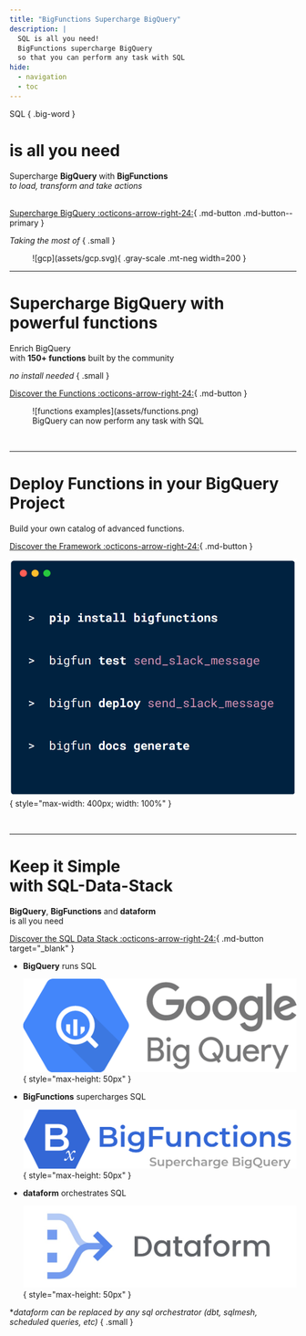 ```yaml
---
title: "BigFunctions Supercharge BigQuery"
description: |
  SQL is all you need!
  BigFunctions supercharge BigQuery
  so that you can perform any task with SQL
hide:
  - navigation
  - toc
---
```



<div class="hero" markdown>

SQL
{ .big-word }

# is all you need

Supercharge **BigQuery** with **BigFunctions**<br>
*to load, transform and take actions*<br><br>

[Supercharge BigQuery :octicons-arrow-right-24:](#supercharge-bigquery-with-powerful-functions){ .md-button .md-button--primary }


</div>



<!------------- TECHNOLOGIES UPON SECTION  ----------->
<div class="hero" markdown>

*Taking the most of*
{ .small }

<figure markdown="span">
  ![gcp](assets/gcp.svg){ .gray-scale .mt-neg width=200 }
</figure>

</div>

---



<!------------- POWER OF FUNCTIONS HEADER  ----------->
<div class="hero" markdown>

# Supercharge BigQuery with powerful functions

Enrich BigQuery<br>
with **150+ functions** built by the community<br>

*no install needed*
{ .small }

[Discover the Functions :octicons-arrow-right-24:](bigfunctions/README.md){ .md-button }


</div>

<figure markdown="span">
  ![functions examples](assets/functions.png)
  <figcaption>BigQuery can now perform any task with SQL</figcaption>
</figure>


<br>

---




<!------------- FRAMEWORK  ----------->

<div class="hero" markdown>

# Deploy Functions in your BigQuery Project

Build your own catalog of advanced functions.

[Discover the Framework :octicons-arrow-right-24:](framework.md){ .md-button }

![bigfun command line interface](assets/bigfun.png){ style="max-width: 400px; width: 100%" }


</div>


<br>

---


<!------------- THE RISE OF SQL DATA STACK  ----------->

<div class="hero" markdown>

# Keep it Simple<br>with SQL-Data-Stack

**BigQuery**, **BigFunctions** and **dataform**<br>
is all you need

[Discover the SQL Data Stack :octicons-arrow-right-24:](https://medium.com/google-cloud/sql-is-all-you-need-77554fea90c0){ .md-button target="_blank" }

</div>

<div class="grid cards text-center" markdown>

-   **BigQuery** runs SQL

    ![bigquery logo](assets/bigquery.png){ style="max-height: 50px" }

-   **BigFunctions** supercharges SQL

    ![bigfunctions logo](assets/logo_and_name.png){ style="max-height: 50px" }


-   **dataform** orchestrates SQL

    ![dataform logo](assets/dataform.jpeg.jpg){ style="max-height: 50px" }

</div>


<div class="hero" markdown>

**dataform can be replaced by any sql orchestrator (dbt, sqlmesh, scheduled queries, etc)*
{ .small }

</div>

<br>
<br>
